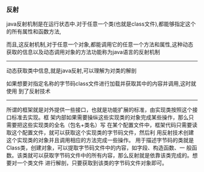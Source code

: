 ### 反射

java反射机制是在运行状态中.对于任意一个类(也就是class文件),都能够指定这个的所有属性和函数方法,

而且,这反射机制,对于任意一个对象,都能调用它的任意一个方法和属性,这种动态获取的信息以及动态调用对象的方法功能称为java语言的反射机制

----

动态获取类中信息,就是java反射,可以理解为对类的解剖

如果想要对指定名称的字节码class文件进行加载并获取其中的内容并调用,这时就使用 到了反射技术

---

所谓的框架就是对外提供一些接口，也就是功能扩展的标准，由实现类按照这个接口标准去实现。框
架内部如果需要操纵这些实现类的对象完成某些操作，那么只需要把这些实现类的全名（包名+类名）写
在某个配置文件中，框架代码只需要读取这个配置文件，就可以获取这个实现类的字节码文件，然后利
用反射技术创建这个实现类的对象并且调用相应的方法完成一些操作。
用于描述字节码的类就是Class类，创建对象，可以提取字节码文件中的内容，如字段、构造函数、一
般函数。该类就可以获取字节码文件中的所有内容，那么反射就是依靠该类完成的。想要对一个类文件
进行解剖，只要获取到该类的字节码文件对象即可。